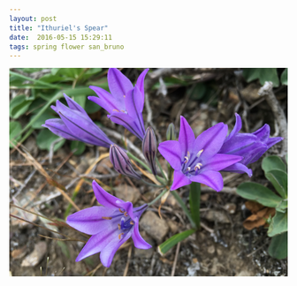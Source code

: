 ```yaml
---
layout: post
title: "Ithuriel's Spear"
date:  2016-05-15 15:29:11
tags: spring flower san_bruno
---
```


![Etherial Spear](/images/ithuriels-spear.png)

<!--more-->


